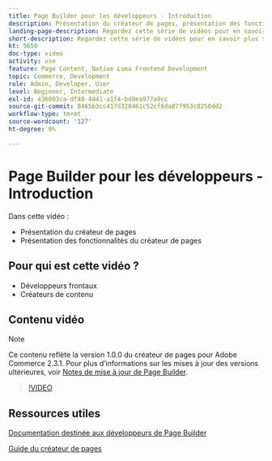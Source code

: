 ```yaml
---
title: Page Builder pour les développeurs - Introduction
description: Présentation du créateur de pages, présentation des fonctionnalités du créateur de pages
landing-page-description: Regardez cette série de vidéos pour en savoir plus sur le créateur de pages et sur la manière de l’étendre afin de créer des conditions optimales [!DNL Commerce] expériences storefront.
short-description: Regardez cette série de vidéos pour en savoir plus sur le créateur de pages et sur la manière de l’étendre afin de créer des conditions optimales [!DNL Commerce] expériences storefront.
kt: 5650
doc-type: video
activity: use
feature: Page Content, Native Luma Frontend Development
topic: Commerce, Development
role: Admin, Developer, User
level: Beginner, Intermediate
exl-id: 436003ca-df48-4441-a1f4-bd8ea977a9cc
source-git-commit: 8465b3cc417d328461c52cf6da07f953c8250dd2
workflow-type: tm+mt
source-wordcount: '127'
ht-degree: 0%

---
```


# Page Builder pour les développeurs - Introduction

Dans cette vidéo :

- Présentation du créateur de pages
- Présentation des fonctionnalités du créateur de pages

## Pour qui est cette vidéo ?

- Développeurs frontaux
- Créateurs de contenu

## Contenu vidéo

>[!NOTE]
>
>Ce contenu reflète la version 1.0.0 du créateur de pages pour Adobe Commerce 2.3.1. Pour plus d’informations sur les mises à jour des versions ultérieures, voir [Notes de mise à jour de Page Builder](https://experienceleague.adobe.com/docs/commerce-admin/page-builder/release-notes.html).

>[!VIDEO](https://video.tv.adobe.com/v/35709?quality=12&learn=on)

## Ressources utiles

[Documentation destinée aux développeurs de Page Builder](https://developer.adobe.com/commerce/frontend-core/page-builder/)

[Guide du créateur de pages](https://experienceleague.adobe.com/docs/commerce-admin/page-builder/introduction.html)
